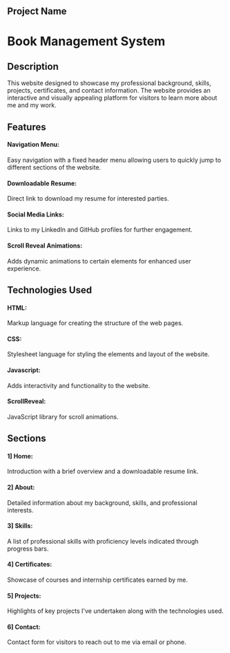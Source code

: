 ## Project Name
# Book Management System

## Description
This website designed to showcase my professional background, skills, projects, certificates, and contact information. The website provides an interactive and visually appealing platform for visitors to learn more about me and my work.

## Features
#### Navigation Menu: 
Easy navigation with a fixed header menu allowing users to quickly jump to different sections of the website.
#### Downloadable Resume: 
Direct link to download my resume for interested parties.
#### Social Media Links: 
Links to my LinkedIn and GitHub profiles for further engagement.
#### Scroll Reveal Animations: 
Adds dynamic animations to certain elements for enhanced user experience.

## Technologies Used
#### HTML: 
Markup language for creating the structure of the web pages.
#### CSS: 
Stylesheet language for styling the elements and layout of the website.
#### Javascript:
Adds interactivity and functionality to the website.
#### ScrollReveal: 
JavaScript library for scroll animations.

## Sections
#### 1] Home: 
Introduction with a brief overview and a downloadable resume link.
#### 2] About: 
Detailed information about my background, skills, and professional interests.
#### 3] Skills: 
A list of professional skills with proficiency levels indicated through progress bars.
#### 4] Certificates: 
Showcase of courses and internship certificates earned by me.
#### 5] Projects: 
Highlights of key projects I've undertaken along with the technologies used.
#### 6] Contact: 
Contact form for visitors to reach out to me via email or phone.



